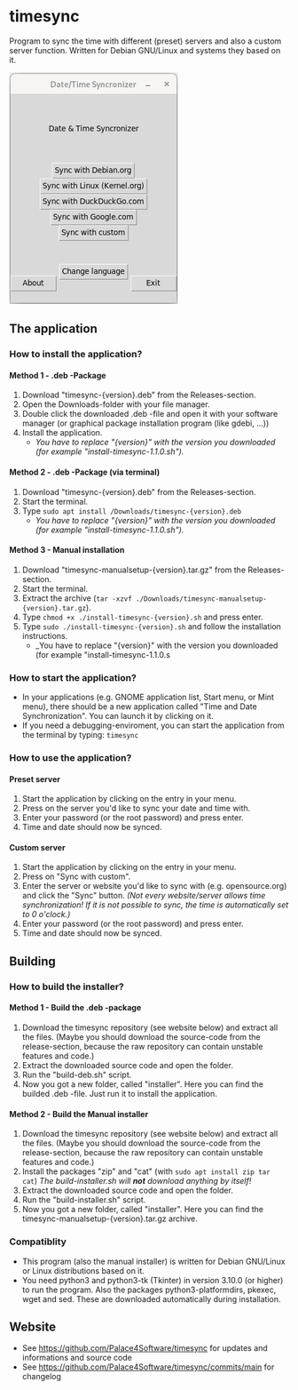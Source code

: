 # timesync
Program to sync the time with different (preset) servers and also a custom server function. Written for Debian GNU/Linux and systems they based on it. 

![Screenshot](screenshot.png)

## The application
### How to install the application?
#### Method 1 - .deb -Package
1. Download "timesync-{version}.deb" from the Releases-section.
2. Open the Downloads-folder with your file manager.
3. Double click the downloaded .deb -file and open it with your software manager (or graphical package installation program (like gdebi, ...))
4. Install the application.
    - _You have to replace "{version}" with the version you downloaded (for example "install-timesync-1.1.0.sh")._

#### Method 2 - .deb -Package (via terminal)
1. Download "timesync-{version}.deb" from the Releases-section.
2. Start the terminal.
3. Type ``` sudo apt install /Downloads/timesync-{version}.deb ```
    - _You have to replace "{version}" with the version you downloaded (for example "install-timesync-1.1.0.sh")._

#### Method 3 - Manual installation
1. Download "timesync-manualsetup-{version}.tar.gz" from the Releases-section.
2. Start the terminal.
3. Extract the archive (``` tar -xzvf ./Downloads/timesync-manualsetup-{version}.tar.gz ```).
4. Type ``` chmod +x ./install-timesync-{version}.sh ``` and press enter.
5. Type ``` sudo ./install-timesync-{version}.sh ``` and follow the installation instructions.
    - _You have to replace "{version}" with the version you downloaded (for example "install-timesync-1.1.0.s


### How to start the application?
* In your applications (e.g. GNOME application list, Start menu, or Mint menu), there should be a new application called "Time and Date Synchronization". You can launch it by clicking on it.
* If you need a debugging-enviroment, you can start the application from the terminal by typing: ``` timesync ```


### How to use the application?
#### Preset server
1. Start the application by clicking on the entry in your menu.
2. Press on the server you'd like to sync your date and time with.
3. Enter your password (or the root password) and press enter.
4. Time and date should now be synced.

#### Custom server
1. Start the application by clicking on the entry in your menu.
2. Press on "Sync with custom".
3. Enter the server or website you'd like to sync with (e.g. opensource.org) and click the "Sync" button. *(Not every website/server allows time synchronization! If it is not possible to sync, the time is automatically set to 0 o'clock.)*
4. Enter your password (or the root password) and press enter.
5. Time and date should now be synced.



## Building
### How to build the installer?
#### Method 1 - Build the .deb -package
1. Download the timesync repository (see website below) and extract all the files. (Maybe you should download the source-code from the release-section, because the raw repository can contain unstable features and code.)
2. Extract the downloaded source code and open the folder.
3. Run the "build-deb.sh" script.
4. Now you got a new folder, called "installer". Here you can find the builded .deb -file. Just run it to install the application.

#### Method 2 - Build the Manual installer
1. Download the timesync repository (see website below) and extract all the files. (Maybe you should download the source-code from the release-section, because the raw repository can contain unstable features and code.)
2. Install the packages "zip" and "cat" (with ``` sudo apt install zip tar cat ```) _The build-installer.sh will **not** download anything by itself!_
3. Extract the downloaded source code and open the folder.
4. Run the "build-installer.sh" script.
5. Now you got a new folder, called "installer". Here you can find the timesync-manualsetup-{version}.tar.gz archive.


### Compatiblity
* This program (also the manual installer) is written for Debian GNU/Linux or Linux distributions based on it.
* You need python3 and python3-tk (Tkinter) in version 3.10.0 (or higher) to run the program. Also the packages python3-platformdirs, pkexec, wget and sed. These are downloaded automatically during installation.


## Website
* See https://github.com/Palace4Software/timesync for updates and informations and source code
* See https://github.com/Palace4Software/timesync/commits/main for changelog
